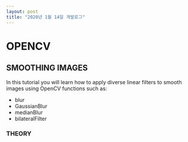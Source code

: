 ```yaml
---
layout: post
title: "2020년 1월 14일 개발로그"
---
```


<a name="opencv"></a>
# OPENCV

## SMOOTHING IMAGES

In this tutorial you will learn how to apply diverse linear filters to smooth images using OpenCV functions such as:

- blur
- GaussianBlur
- medianBlur
- bilateralFilter

### THEORY
